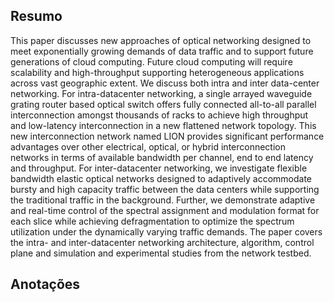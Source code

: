 ## Resumo

This paper discusses new approaches of optical networking designed to meet exponentially growing demands of data traffic and to support future generations of cloud computing. Future cloud computing will require scalability and high-throughput supporting heterogeneous applications across vast geographic extent. We discuss both intra and inter data-center networking. For intra-datacenter networking, a single arrayed waveguide grating router based optical switch offers fully connected all-to-all parallel interconnection amongst thousands of racks to achieve high throughput and low-latency interconnection in a new flattened network topology. This new interconnection network named LION provides significant performance advantages over other electrical, optical, or hybrid interconnection networks in terms of available bandwidth per channel, end to end latency and throughput. For inter-datacenter networking, we investigate flexible bandwidth elastic optical networks designed to adaptively accommodate bursty and high capacity traffic between the data centers while supporting the traditional traffic in the background. Further, we demonstrate adaptive and real-time control of the spectral assignment and modulation format for each slice while achieving defragmentation to optimize the spectrum utilization under the dynamically varying traffic demands. The paper covers the intra- and inter-datacenter networking architecture, algorithm, control plane and simulation and experimental studies from the network testbed.


## Anotações

